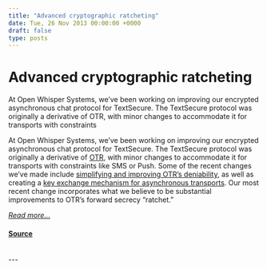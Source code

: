 ```yaml
---
title: "Advanced cryptographic ratcheting"
date: Tue, 26 Nov 2013 00:00:00 +0000
draft: false
type: posts
---
```

# Advanced cryptographic ratcheting





 At Open Whisper Systems, we’ve been working on improving our encrypted asynchronous chat protocol for TextSecure. The TextSecure protocol was originally a derivative of OTR, with minor changes to accommodate it for transports with constraints

At Open Whisper Systems, we’ve been working on improving our encrypted asynchronous chat protocol for TextSecure. The TextSecure protocol was originally a derivative of [OTR](https://otr.cypherpunks.ca/Protocol-v3-4.0.0.html), with minor changes to accommodate it for transports with constraints like SMS or Push. Some of the recent changes we’ve made include [simplifying and improving OTR’s deniability](https://whispersystems.org/blog/simplifying-otr-deniability), as well as creating a [key exchange mechanism for asynchronous transports](/blog/asynchronous-security). Our most recent change incorporates what we believe to be substantial improvements to OTR’s forward secrecy “ratchet.”

[_Read more..._](https://signal.org/blog/advanced-ratcheting/)

#### [Source](https://signal.org/blog/advanced-ratcheting/)

<br/>
---
